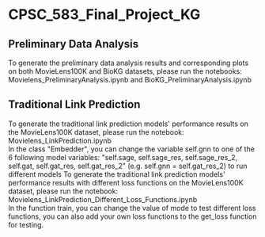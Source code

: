 # CPSC_583_Final_Project_KG

## Preliminary Data Analysis
To generate the preliminary data analysis results and corresponding plots on both MovieLens100K and BioKG datasets, please run the notebooks: Movielens_PreliminaryAnalysis.ipynb and BioKG_PreliminaryAnalysis.ipynb

## Traditional Link Prediction
To generate the traditional link prediction models' performance results on the MovieLens100K dataset, please run the notebook: Movielens_LinkPrediction.ipynb\
In the class "Embedder", you can change the variable self.gnn to one of the 6 following model variables: "self.sage, self.sage_res, self.sage_res_2, self.gat, self.gat_res, self.gat_res_2" (e.g. self.gnn = self.gat_res_2) to run different models
To generate the traditional link prediction models' performance results with different loss functions on the MovieLens100K dataset, please run the notebook: Movielens_LinkPrediction_Different_Loss_Functions.ipynb\
In the function train, you can change the value of mode to test different loss functions, you can also add your own loss functions to the get_loss function for testing.
